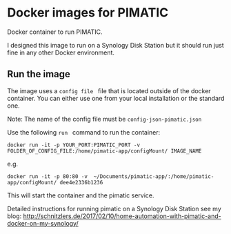 # Docker images for PIMATIC
Docker container to run PIMATIC.

I designed this image to run on a Synology Disk Station but it should run just fine in any other Docker environment.


## Run the image
The image uses a  ```config file ``` file that is located outside of the docker container. You can either use one from your local installation or the standard one.

Note: The name of the config file must be ```config-json-pimatic.json```

Use the following  ```run ``` command to run the container:

```docker run -it -p YOUR_PORT:PIMATIC_PORT -v  FOLDER_OF_CONFIG_FILE:/home/pimatic-app/configMount/ IMAGE_NAME ```

e.g.

 ```docker run -it -p 80:80 -v  ~/Documents/pimatic-app/:/home/pimatic-app/configMount/ dee4e2336b1236 ```

This will start the container and the pimatic service.

Detailed instructions for running pimatic on a Synology Disk Station see my blog: http://schnitzlers.de/2017/02/10/home-automation-with-pimatic-and-docker-on-my-synology/
